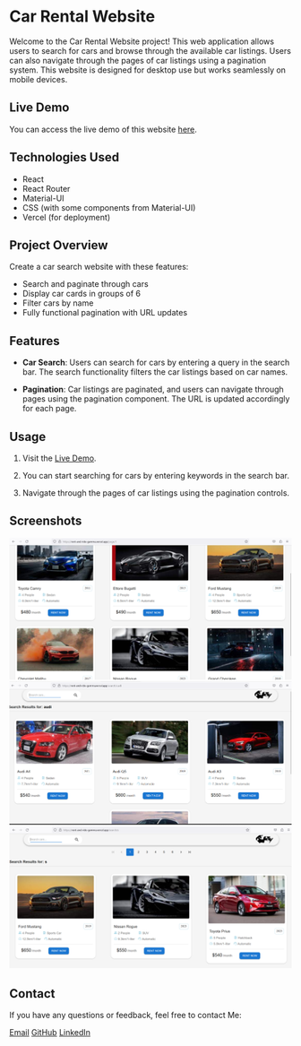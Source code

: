 # Car Rental Website

Welcome to the Car Rental Website project! This web application allows users to search for cars and browse through the available car listings. Users can also navigate through the pages of car listings using a pagination system.
This website is designed for desktop use but works seamlessly on mobile devices.


## Live Demo

You can access the live demo of this website [here](https://rent-ride-car.vercel.app/).

## Technologies Used

- React
- React Router
- Material-UI
- CSS (with some components from Material-UI)
- Vercel (for deployment)

## Project Overview

Create a car search website with these features:

- Search and paginate through cars
- Display car cards in groups of 6
- Filter cars by name
- Fully functional pagination with URL updates

## Features

- **Car Search**: Users can search for cars by entering a query in the search bar. The search functionality filters the car listings based on car names.

- **Pagination**: Car listings are paginated, and users can navigate through pages using the pagination component. The URL is updated accordingly for each page.

## Usage

1. Visit the [Live Demo](https://rent-ride-car.vercel.app/).

2. You can start searching for cars by entering keywords in the search bar.

3. Navigate through the pages of car listings using the pagination controls.

## Screenshots

![Screenshot 1](/screenshots/img1.png)
![Screenshot 2](/screenshots/img2.png)
![Screenshot 3](/screenshots/img3.png)

## Contact

If you have any questions or feedback, feel free to contact Me:

[Email](sp.webdev2024@gmai.com)
[GitHub](https://github.com/Sarhan41)
[LinkedIn](https://www.linkedin.com/in/sarhan-patel-20241c)